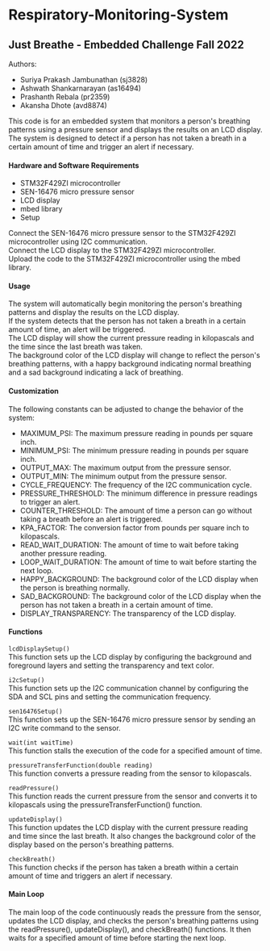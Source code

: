 # Respiratory-Monitoring-System

## Just Breathe - Embedded Challenge Fall 2022

Authors:
 - Suriya Prakash Jambunathan (sj3828)
 - Ashwath Shankarnarayan (as16494)
 - Prashanth Rebala (pr2359)
 - Akansha Dhote (avd8874)


This code is for an embedded system that monitors a person's breathing patterns using a pressure sensor and displays the results on an LCD display. The system is designed to detect if a person has not taken a breath in a certain amount of time and trigger an alert if necessary.<br>

#### Hardware and Software Requirements

 - STM32F429ZI microcontroller
 - SEN-16476 micro pressure sensor
 - LCD display
 - mbed library
 - Setup

Connect the SEN-16476 micro pressure sensor to the STM32F429ZI microcontroller using I2C communication. <br>
Connect the LCD display to the STM32F429ZI microcontroller. <br> 
Upload the code to the STM32F429ZI microcontroller using the mbed library. <br>

#### Usage

The system will automatically begin monitoring the person's breathing patterns and display the results on the LCD display.<br>
If the system detects that the person has not taken a breath in a certain amount of time, an alert will be triggered.<br>
The LCD display will show the current pressure reading in kilopascals and the time since the last breath was taken.<br>
The background color of the LCD display will change to reflect the person's breathing patterns, with a happy background indicating normal breathing and a sad background indicating a lack of breathing.<br>

#### Customization

The following constants can be adjusted to change the behavior of the system:

 - MAXIMUM_PSI: The maximum pressure reading in pounds per square inch.
 - MINIMUM_PSI: The minimum pressure reading in pounds per square inch.
 - OUTPUT_MAX: The maximum output from the pressure sensor.
 - OUTPUT_MIN: The minimum output from the pressure sensor.
 - CYCLE_FREQUENCY: The frequency of the I2C communication cycle.
 - PRESSURE_THRESHOLD: The minimum difference in pressure readings to trigger an alert.
 - COUNTER_THRESHOLD: The amount of time a person can go without taking a breath before an alert is triggered.
 - KPA_FACTOR: The conversion factor from pounds per square inch to kilopascals.
 - READ_WAIT_DURATION: The amount of time to wait before taking another pressure reading.
 - LOOP_WAIT_DURATION: The amount of time to wait before starting the next loop.
 - HAPPY_BACKGROUND: The background color of the LCD display when the person is breathing normally.
 - SAD_BACKGROUND: The background color of the LCD display when the person has not taken a breath in a certain amount of time.
 - DISPLAY_TRANSPARENCY: The transparency of the LCD display.

#### Functions


```lcdDisplaySetup()```<br>
This function sets up the LCD display by configuring the background and foreground layers and setting the transparency and text color.

```i2cSetup()```<br>
This function sets up the I2C communication channel by configuring the SDA and SCL pins and setting the communication frequency.

```sen16476Setup()```<br>
This function sets up the SEN-16476 micro pressure sensor by sending an I2C write command to the sensor.

```wait(int waitTime)```<br>
This function stalls the execution of the code for a specified amount of time.

```pressureTransferFunction(double reading)```<br>
This function converts a pressure reading from the sensor to kilopascals.

```readPressure()```<br>
This function reads the current pressure from the sensor and converts it to kilopascals using the pressureTransferFunction() function.

```updateDisplay()```<br>
This function updates the LCD display with the current pressure reading and time since the last breath. It also changes the background color of the display based on the person's breathing patterns.

```checkBreath()```<br>
This function checks if the person has taken a breath within a certain amount of time and triggers an alert if necessary.


#### Main Loop

The main loop of the code continuously reads the pressure from the sensor, updates the LCD display, and checks the person's breathing patterns using the readPressure(), updateDisplay(), and checkBreath() functions. It then waits for a specified amount of time before starting the next loop.
